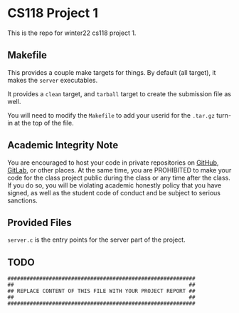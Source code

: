 # CS118 Project 1

This is the repo for winter22 cs118 project 1.

## Makefile

This provides a couple make targets for things.
By default (all target), it makes the `server` executables.

It provides a `clean` target, and `tarball` target to create the submission file as well.

You will need to modify the `Makefile` to add your userid for the `.tar.gz` turn-in at the top of the file.

## Academic Integrity Note

You are encouraged to host your code in private repositories on [GitHub](https://github.com/), [GitLab](https://gitlab.com), or other places.  At the same time, you are PROHIBITED to make your code for the class project public during the class or any time after the class.  If you do so, you will be violating academic honestly policy that you have signed, as well as the student code of conduct and be subject to serious sanctions.

## Provided Files

`server.c` is the entry points for the server part of the project.

## TODO

    ###########################################################
    ##                                                       ##
    ## REPLACE CONTENT OF THIS FILE WITH YOUR PROJECT REPORT ##
    ##                                                       ##
    ###########################################################